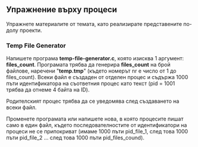 ## Упражнение върху процеси
Упражнете материалите от темата, като реализирате представените по-долу проекти.

### Temp File Generator

Напишете програма **temp-file-generator.c**, която изисква 1 аргумент: **files_count**. Програмата трябва да генерира **files_count** на брой файлове, наречени "**temp<nr>.tmp**" (където номерът nr е число от 1 до files_count). Всеки файл е създаден от отделен процес и съдържа 1000 пъти идентификатора на съответния процес като текст (pid = 1001 трябва да отнеме 4 байта на ID).

Родителският процес трябва да се уведомява след създаването на всеки файл.

Променете програмата или напишете нова, в която процесите пишат само в един файл, където последователностите от идентификатори на процеси не се припокриват (имаме 1000 пъти pid_file_1, след това 1000 пъти pid_file_2 ... след това 1000 пъти pid_files_cound).